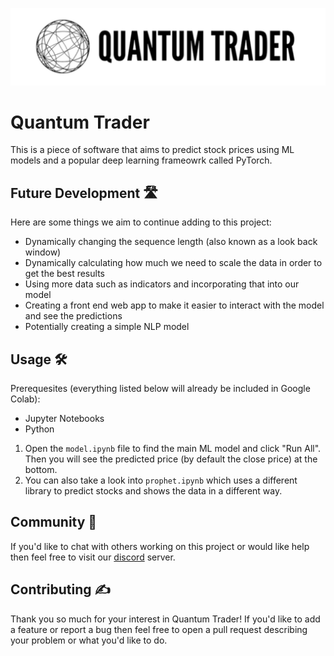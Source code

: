 
![Logo](image.png)


# Quantum Trader
This is a piece of software that aims to predict stock prices using ML models and a popular deep learning frameowrk called PyTorch.

## Future Development 🛣️
Here are some things we aim to continue adding to this project:
- Dynamically changing the sequence length (also known as a look back window)
- Dynamically calculating how much we need to scale the data in order to get the best results
- Using more data such as indicators and incorporating that into our model
- Creating a front end web app to make it easier to interact with the model and see the predictions
- Potentially creating a simple NLP model

## Usage 🛠️
Prerequesites (everything listed below will already be included in Google Colab):
- Jupyter Notebooks
- Python

1. Open the `model.ipynb` file to find the main ML model and click "Run All". Then you will see the predicted price (by default the close price) at the bottom.
2. You can also take a look into `prophet.ipynb` which uses a different library to predict stocks and shows the data in a different way.

## Community 🌱
If you'd like to chat with others working on this project or would like help then feel free to visit our [discord](https://discord.gg/nv3fQQ3D) server.

## Contributing ✍
Thank you so much for your interest in Quantum Trader! If you'd like to add a feature or report a bug then feel free to open a pull request describing your problem or what you'd like to do. 
